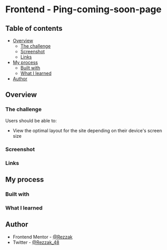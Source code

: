 # Frontend - Ping-coming-soon-page

<!-- Summary -->

<!-- This is a solution to the [NameOfTheProject]( URL of it). Frontend Mentor challenges help you improve your coding skills by building realistic projects. -->

## Table of contents

- [Overview](#overview)
  - [The challenge](#the-challenge)
  - [Screenshot](#screenshot)
  - [Links](#links)
- [My process](#my-process)
  - [Built with](#built-with)
  - [What I learned](#what-i-learned)
- [Author](#author)

## Overview

### The challenge

Users should be able to:

- View the optimal layout for the site depending on their device's screen size

### Screenshot

<!-- ![](./DesignScreenshots/DesktopScreen.png)
![](./DesignScreenshots/MobileVersion.png) -->

### Links

<!-- - Live Site URL: [Live Site URL:](linkHere)
- Solution URL: [Solution URL:](linkHere) -->

## My process

### Built with

<!-- Info -->
<!-- - Semantic HTML5 markup
- CSS custom properties
- Flex box
- Desktop-first workflow
-->

### What I learned

<!-- I learned more about  -->

## Author

<!-- - Website - [](NotAvailableForNow) -->

- Frontend Mentor - [@Rezzak](https://www.frontendmentor.io/profile/errazakallah31)
- Twitter - [@Rezzak_48](https://twitter.com/Rezzak_48)
